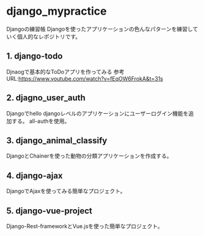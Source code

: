 # django_mypractice
Djangoの練習帳
Djangoを使ったアプリケーションの色んなパターンを練習していく個人的なレポジトリです。

## 1. django-todo
Djnaogで基本的なToDoアプリを作ってみる
参考URL:https://www.youtube.com/watch?v=fEqOW6FrokA&t=31s 

## 2. djagno_user_auth
Djangoでhello djangoレベルのアプリケーションにユーザーログイン機能を追加する。
all-authを使用。

## 3. django_animal_classify
DjangoとChainerを使った動物の分類アプリケーションを作成する。

## 4. django-ajax
DjangoでAjaxを使ってみる簡単なプロジェクト。

## 5. django-vue-project
Django-Rest-frameworkとVue.jsを使った簡単なプロジェクト。


